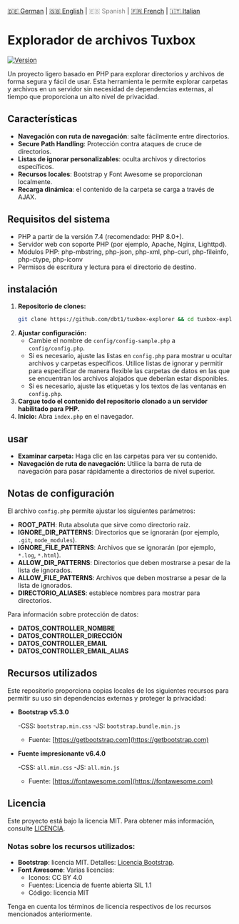 <!-- LANGUAGE_LINKS_START -->
[🇩🇪 German](README_de.md) | [🇬🇧 English](README_en.md) | <span style="color: grey;">🇪🇸 Spanish</span> | [🇫🇷 French](README_fr.md) | [🇮🇹 Italian](README_it.md)
<!-- LANGUAGE_LINKS_END -->
# Explorador de archivos Tuxbox

[![Version](https://img.shields.io/badge/version-0.1.0-blue.svg)](https://github.com/dbt1/tuxbox-explorer)

Un proyecto ligero basado en PHP para explorar directorios y archivos de forma segura y fácil de usar. Esta herramienta le permite explorar carpetas y archivos en un servidor sin necesidad de dependencias externas, al tiempo que proporciona un alto nivel de privacidad.
## Características

- **Navegación con ruta de navegación**: salte fácilmente entre directorios.
- **Secure Path Handling**: Protección contra ataques de cruce de directorios.
- **Listas de ignorar personalizables**: oculta archivos y directorios específicos.
- **Recursos locales**: Bootstrap y Font Awesome se proporcionan localmente.
- **Recarga dinámica**: el contenido de la carpeta se carga a través de AJAX.
## Requisitos del sistema

- PHP a partir de la versión 7.4 (recomendado: PHP 8.0+).
- Servidor web con soporte PHP (por ejemplo, Apache, Nginx, Lighttpd).
- Módulos PHP: php-mbstring, php-json, php-xml, php-curl, php-fileinfo, php-ctype, php-iconv
- Permisos de escritura y lectura para el directorio de destino.
## instalación

1. **Repositorio de clones:**
   ```bash
   git clone https://github.com/dbt1/tuxbox-explorer && cd tuxbox-explorer
   ```
2. **Ajustar configuración:**
   - Cambie el nombre de `config/config-sample.php` a `config/config.php`.
   - Si es necesario, ajuste las listas en `config.php` para mostrar u ocultar archivos y carpetas específicos.
     Utilice listas de ignorar y permitir para especificar de manera flexible las carpetas de datos en las que se encuentran los archivos alojados que deberían estar disponibles.
   - Si es necesario, ajuste las etiquetas y los textos de las ventanas en `config.php`.
3. **Cargue todo el contenido del repositorio clonado a un servidor habilitado para PHP.**
4. **Inicio:**
   Abra `index.php` en el navegador.
## usar

- **Examinar carpeta:**
  Haga clic en las carpetas para ver su contenido.
- **Navegación de ruta de navegación:**
  Utilice la barra de ruta de navegación para pasar rápidamente a directorios de nivel superior.
## Notas de configuración

El archivo `config.php` permite ajustar los siguientes parámetros:

- **ROOT\_PATH**: Ruta absoluta que sirve como directorio raíz.
- **IGNORE\_DIR\_PATTERNS**: Directorios que se ignorarán (por ejemplo, `.git`, `node_modules`).
- **IGNORE\_FILE\_PATTERNS**: Archivos que se ignorarán (por ejemplo, `*.log`, `*.html`).
- **ALLOW\_DIR\_PATTERNS**: Directorios que deben mostrarse a pesar de la lista de ignorados.
- **ALLOW\_FILE\_PATTERNS**: Archivos que deben mostrarse a pesar de la lista de ignorados.
- **DIRECTORIO\_ALIASES**: establece nombres para mostrar para directorios.

Para información sobre protección de datos:

- **DATOS\_CONTROLLER\_NOMBRE**
- **DATOS\_CONTROLLER\_DIRECCIÓN**
- **DATOS\_CONTROLLER\_EMAIL**
- **DATOS\_CONTROLLER\_EMAIL\_ALIAS**
## Recursos utilizados

Este repositorio proporciona copias locales de los siguientes recursos para permitir su uso sin dependencias externas y proteger la privacidad:

- **Bootstrap v5.3.0**

  -CSS: `bootstrap.min.css`
  -JS: `bootstrap.bundle.min.js`
  - Fuente: [https://getbootstrap.com](https://getbootstrap.com)

- **Fuente impresionante v6.4.0**

  -CSS: `all.min.css`
  -JS: `all.min.js`
  - Fuente: [https://fontawesome.com](https://fontawesome.com)
## Licencia

Este proyecto está bajo la licencia MIT. Para obtener más información, consulte [LICENCIA](./LICENCIA).
### Notas sobre los recursos utilizados:

- **Bootstrap**: licencia MIT. Detalles: [Licencia Bootstrap](https://github.com/twbs/bootstrap/blob/main/LICENSE).
- **Font Awesome**: Varias licencias:
  - Iconos: CC BY 4.0
  - Fuentes: Licencia de fuente abierta SIL 1.1
  - Código: licencia MIT

Tenga en cuenta los términos de licencia respectivos de los recursos mencionados anteriormente.

